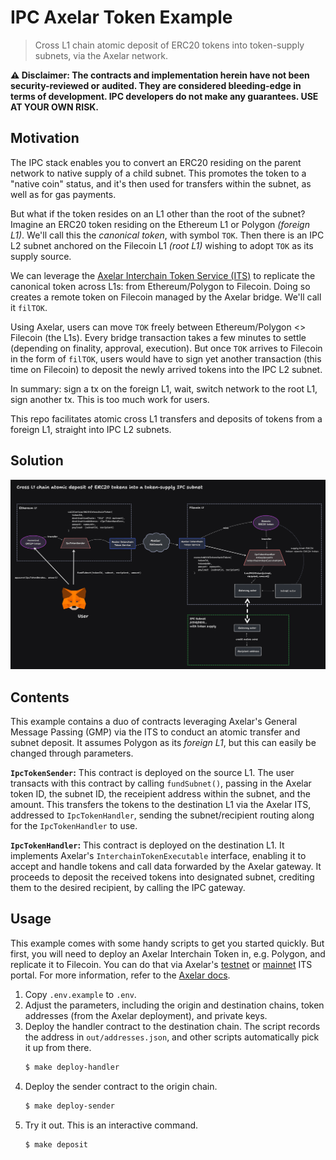 # IPC Axelar Token Example

> Cross L1 chain atomic deposit of ERC20 tokens into token-supply subnets, via the Axelar network.

**⚠️ Disclaimer: The contracts and implementation herein have not been security-reviewed or audited.
They are considered bleeding-edge in terms of development.
IPC developers do not make any guarantees.
USE AT YOUR OWN RISK.**

## Motivation

The IPC stack enables you to convert an ERC20 residing on the parent network to native supply of a child subnet.
This promotes the token to a "native coin" status, and it's then used for transfers within the subnet, as well as for gas payments.

But what if the token resides on an L1 other than the root of the subnet?
Imagine an ERC20 token residing on the Ethereum L1 or Polygon _(foreign L1)_.
We'll call this the _canonical token_, with symbol `TOK`.
Then there is an IPC L2 subnet anchored on the Filecoin L1 _(root L1)_ wishing to adopt `TOK` as its supply source.

We can leverage the [Axelar Interchain Token Service (ITS)](https://interchain.axelar.dev/) to replicate the canonical token across L1s: from Ethereum/Polygon to Filecoin.
Doing so creates a remote token on Filecoin managed by the Axelar bridge.
We'll call it `filTOK`.

Using Axelar, users can move `TOK` freely between Ethereum/Polygon <> Filecoin (the L1s).
Every bridge transaction takes a few minutes to settle (depending on finality, approval, execution).
But once `TOK` arrives to Filecoin in the form of `filTOK`, users would have to sign yet another transaction (this time on Filecoin) to deposit the newly arrived tokens into the IPC L2 subnet.

In summary: sign a tx on the foreign L1, wait, switch network to the root L1, sign another tx.
This is too much work for users.

This repo facilitates atomic cross L1 transfers and deposits of tokens from a foreign L1, straight into IPC L2 subnets.

## Solution

![](./architecture.png)

## Contents

This example contains a duo of contracts leveraging Axelar's General Message Passing (GMP) via the ITS to conduct an atomic transfer and subnet deposit.
It assumes Polygon as its _foreign L1_, but this can easily be changed through parameters.

**`IpcTokenSender`:** This contract is deployed on the source L1. The user transacts with this contract by calling `fundSubnet()`, passing in the Axelar token ID, the subnet ID, the receipient address within the subnet, and the amount. This transfers the tokens to the destination L1 via the Axelar ITS, addressed to `IpcTokenHandler`, sending the subnet/recipient routing along for the `IpcTokenHandler` to use.

**`IpcTokenHandler`:** This contract is deployed on the destination L1. It implements Axelar's `InterchainTokenExecutable` interface, enabling it to accept and handle tokens and call data forwarded by the Axelar gateway. It proceeds to deposit the received tokens into designated subnet, crediting them to the desired recipient, by calling the IPC gateway.

## Usage

This example comes with some handy scripts to get you started quickly.
But first, you will need to deploy an Axelar Interchain Token in, e.g. Polygon, and replicate it to Filecoin.
You can do that via Axelar's [testnet](https://testnet.interchain.axelar.dev/) or [mainnet](https://interchain.axelar.dev/) ITS portal.
For more information, refer to the [Axelar docs](https://docs.axelar.dev/dev/send-tokens/interchain-tokens/create-token).

1. Copy `.env.example` to `.env`.
2. Adjust the parameters, including the origin and destination chains, token addresses (from the Axelar deployment), and private keys.
3. Deploy the handler contract to the destination chain. The script records the address in `out/addresses.json`, and other scripts automatically pick it up from there.
    ```bash
   $ make deploy-handler
   ```
4. Deploy the sender contract to the origin chain.
   ```bash
   $ make deploy-sender
   ```
5. Try it out. This is an interactive command.
    ```bash
   $ make deposit
    ```

